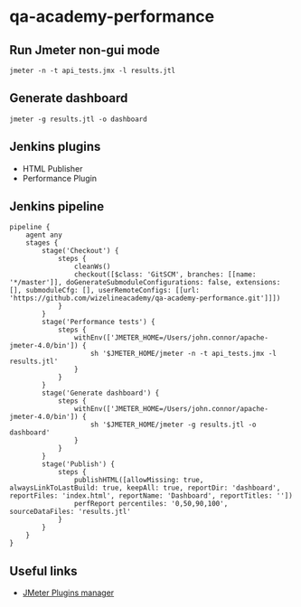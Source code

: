 # qa-academy-performance

## Run Jmeter non-gui mode
```
jmeter -n -t api_tests.jmx -l results.jtl
```

## Generate dashboard
```
jmeter -g results.jtl -o dashboard
```

## Jenkins plugins

* HTML Publisher
* Performance Plugin

## Jenkins pipeline
```
pipeline {
    agent any
    stages {
        stage('Checkout') {
            steps {
                cleanWs()
                checkout([$class: 'GitSCM', branches: [[name: '*/master']], doGenerateSubmoduleConfigurations: false, extensions: [], submoduleCfg: [], userRemoteConfigs: [[url: 'https://github.com/wizelineacademy/qa-academy-performance.git']]])
            }
        }
        stage('Performance tests') {
            steps {
                withEnv(['JMETER_HOME=/Users/john.connor/apache-jmeter-4.0/bin']) {
                    sh '$JMETER_HOME/jmeter -n -t api_tests.jmx -l results.jtl'
                }
            }
        }
        stage('Generate dashboard') {
            steps {
                withEnv(['JMETER_HOME=/Users/john.connor/apache-jmeter-4.0/bin']) {
                    sh '$JMETER_HOME/jmeter -g results.jtl -o dashboard'
                }
            }
        }
        stage('Publish') {
            steps {
                publishHTML([allowMissing: true, alwaysLinkToLastBuild: true, keepAll: true, reportDir: 'dashboard', reportFiles: 'index.html', reportName: 'Dashboard', reportTitles: ''])
                perfReport percentiles: '0,50,90,100', sourceDataFiles: 'results.jtl'
            }
        }
    }
}
```

## Useful links

* [JMeter Plugins manager](https://jmeter-plugins.org/wiki/PluginsManager/)